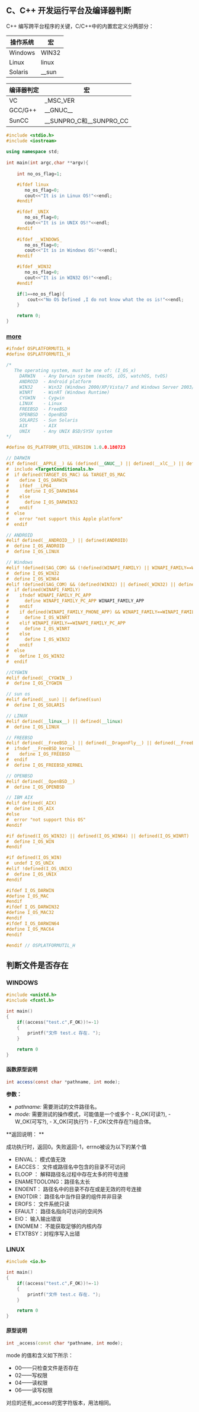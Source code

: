## C、C++ 开发运行平台及编译器判断

C++ 编写跨平台程序的关键，C/C++中的内置宏定义分两部分：
 
操作系统 | 宏
-- | -- 
Windows|   WIN32
Linux|  linux
Solaris|   __sun
 
编译器判定| 宏
-- | -- 
VC|  _MSC_VER
GCC/G++|   \_\_GNUC\_\_
SunCC|   \_\_SUNPRO\_C和\_\_SUNPRO\_CC


```c++
#include <stdio.h>
#include <iostream>
 
using namespace std;
 
int main(int argc,char **argv){
 
    int no_os_flag=1;

    #ifdef linux
       no_os_flag=0;
       cout<<"It is in Linux OS!"<<endl;
    #endif

    #ifdef _UNIX
       no_os_flag=0;
       cout<<"It is in UNIX OS!"<<endl;
    #endif
 
    #ifdef __WINDOWS_
       no_os_flag=0;
       cout<<"It is in Windows OS!"<<endl;
    #endif

    #ifdef _WIN32
       no_os_flag=0;
       cout<<"It is in WIN32 OS!"<<endl;
    #endif

    if(1==no_os_flag){
        cout<<"No OS Defined ,I do not know what the os is!"<<endl;
    }

    return 0;
}
```


### [more](https://github.com/itas109/OSPlatformUtil/blob/master/src/osplatformutil.h)
```C++
#ifndef OSPLATFORMUTIL_H
#define OSPLATFORMUTIL_H

/*
   The operating system, must be one of: (I_OS_x)
     DARWIN   - Any Darwin system (macOS, iOS, watchOS, tvOS)
	 ANDROID  - Android platform
	 WIN32    - Win32 (Windows 2000/XP/Vista/7 and Windows Server 2003/2008)
	 WINRT    - WinRT (Windows Runtime)
	 CYGWIN   - Cygwin
	 LINUX    - Linux
	 FREEBSD  - FreeBSD
	 OPENBSD  - OpenBSD
	 SOLARIS  - Sun Solaris
	 AIX      - AIX
     UNIX     - Any UNIX BSD/SYSV system
*/

#define OS_PLATFORM_UTIL_VERSION 1.0.0.180723

// DARWIN
#if defined(__APPLE__) && (defined(__GNUC__) || defined(__xlC__) || defined(__xlc__))
#  include <TargetConditionals.h>
#  if defined(TARGET_OS_MAC) && TARGET_OS_MAC
#    define I_OS_DARWIN
#    ifdef __LP64__
#      define I_OS_DARWIN64
#    else
#      define I_OS_DARWIN32
#    endif
#  else
#    error "not support this Apple platform"
#  endif

// ANDROID
#elif defined(__ANDROID__) || defined(ANDROID)
#  define I_OS_ANDROID
#  define I_OS_LINUX

// Windows
#elif !defined(SAG_COM) && (!defined(WINAPI_FAMILY) || WINAPI_FAMILY==WINAPI_FAMILY_DESKTOP_APP) && (defined(WIN64) || defined(_WIN64) || defined(__WIN64__))
#  define I_OS_WIN32
#  define I_OS_WIN64
#elif !defined(SAG_COM) && (defined(WIN32) || defined(_WIN32) || defined(__WIN32__) || defined(__NT__))
#  if defined(WINAPI_FAMILY)
#    ifndef WINAPI_FAMILY_PC_APP
#      define WINAPI_FAMILY_PC_APP WINAPI_FAMILY_APP
#    endif
#    if defined(WINAPI_FAMILY_PHONE_APP) && WINAPI_FAMILY==WINAPI_FAMILY_PHONE_APP
#      define I_OS_WINRT
#    elif WINAPI_FAMILY==WINAPI_FAMILY_PC_APP
#      define I_OS_WINRT
#    else
#      define I_OS_WIN32
#    endif
#  else
#    define I_OS_WIN32
#  endif

//CYGWIN
#elif defined(__CYGWIN__)
#  define I_OS_CYGWIN

// sun os
#elif defined(__sun) || defined(sun)
#  define I_OS_SOLARIS

// LINUX
#elif defined(__linux__) || defined(__linux)
#  define I_OS_LINUX

// FREEBSD
#elif defined(__FreeBSD__) || defined(__DragonFly__) || defined(__FreeBSD_kernel__)
#  ifndef __FreeBSD_kernel__
#    define I_OS_FREEBSD
#  endif
#  define I_OS_FREEBSD_KERNEL

// OPENBSD
#elif defined(__OpenBSD__)
#  define I_OS_OPENBSD

// IBM AIX
#elif defined(_AIX)
#  define I_OS_AIX
#else
#  error "not support this OS"
#endif

#if defined(I_OS_WIN32) || defined(I_OS_WIN64) || defined(I_OS_WINRT)
#  define I_OS_WIN
#endif

#if defined(I_OS_WIN)
#  undef I_OS_UNIX
#elif !defined(I_OS_UNIX)
#  define I_OS_UNIX
#endif

#ifdef I_OS_DARWIN
#define I_OS_MAC
#endif
#ifdef I_OS_DARWIN32
#define I_OS_MAC32
#endif
#ifdef I_OS_DARWIN64
#define I_OS_MAC64
#endif

#endif // OSPLATFORMUTIL_H
```


## 判断文件是否存在


### WINDOWS

```c++
#include <unistd.h>
#include <fcntl.h>

int main()  
{  
    if((access("test.c",F_OK))!=-1)  
    {  
        printf("文件 test.c 存在. ");  
    }

    return 0
}
```

#### 函数原型说明

```java
int access(const char *pathname, int mode);   
```

**参数：**   
 - *pathname:* 需要测试的文件路径名。   
 - *mode:* 需要测试的操作模式，可能值是一个或多个
           - R_OK(可读?), 
           - W_OK(可写?), 
           - X_OK(可执行?) 
           - F_OK(文件存在?)组合体。 
  
**返回说明： **


成功执行时，返回0。失败返回-1，errno被设为以下的某个值 
 - EINVAL： 模式值无效   
 - EACCES： 文件或路径名中包含的目录不可访问 
 - ELOOP ： 解释路径名过程中存在太多的符号连接 
 - ENAMETOOLONG：路径名太长 
 - ENOENT：  路径名中的目录不存在或是无效的符号连接 
 - ENOTDIR： 路径名中当作目录的组件并非目录 
 - EROFS： 文件系统只读 
 - EFAULT： 路径名指向可访问的空间外 
 - EIO：  输入输出错误 
 - ENOMEM： 不能获取足够的内核内存 
 - ETXTBSY：对程序写入出错 

### LINUX

```c++
#include <io.h>

int main()  
{  
    if((access("test.c",F_OK))!=-1)  
    {  
        printf("文件 test.c 存在. ");  
    }

    return 0
}
```

#### 原型说明

```c++
int _access(const char *pathname, int mode);
```

mode 的值和含义如下所示：
- 00——只检查文件是否存在
- 02——写权限
- 04——读权限
- 06——读写权限

对应的还有_access的宽字符版本，用法相同。